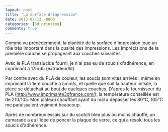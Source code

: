 ```yaml
---
layout: post
title: "La surface d'impression"
date: 2013-07-13 -0800
categories: [3d printing]
comments: true
---
```


Comme vu précédemment, la planéité de la surface d'impression joue un rôle très important dans la qualité des impressions. Les imprécisions de la première couche se propageant aux couches suivantes.

Avec le PLA translucide fourni, je n'ai pas eu de soucis d'adhérence, en imprimant à 175/65 (extrudeur/lit).

Par contre avec du PLA de couleur, les soucis sont vites arrivés : même en imprimant la 1ere couche a 5mm/s, et quelle que soit la hauteur initiale, la pièce se détachait au bout de quelques couches. D'après le fournisseur du PLA (http://www.imprimante3dfrance.com/), la température conseillée est de 210/105. Mon plateau chauffant ayant du mal a dépasser les 80°C, 105°C me paraissaient vraiment beaucoup.

Après de nombreux essais sur du scotch bleu plus ou moins chauffé, un camarade a eu l'idée de poncer la plaque de verre, ce qui a résolu tous les soucis d'adhérence.